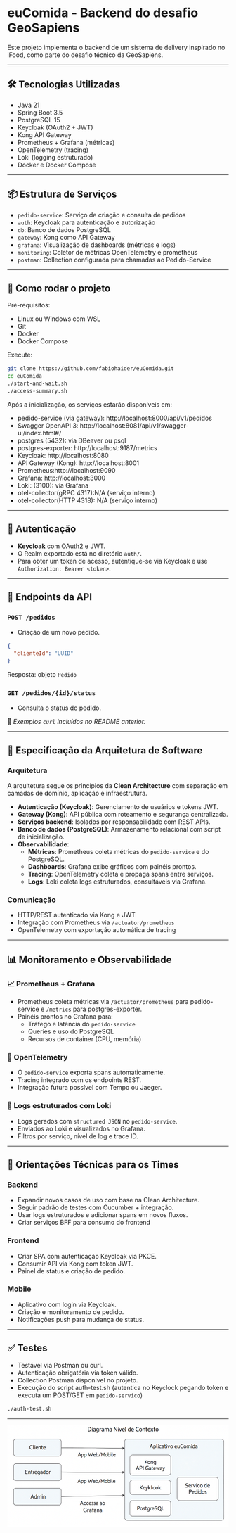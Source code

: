 # euComida - Backend do desafio GeoSapiens

Este projeto implementa o backend de um sistema de delivery inspirado no iFood, como parte do desafio técnico da GeoSapiens.

---

## 🛠️ Tecnologias Utilizadas

- Java 21
- Spring Boot 3.5
- PostgreSQL 15
- Keycloak (OAuth2 + JWT)
- Kong API Gateway
- Prometheus + Grafana (métricas)
- OpenTelemetry (tracing)
- Loki (logging estruturado)
- Docker e Docker Compose

---

## 📦 Estrutura de Serviços

- `pedido-service`: Serviço de criação e consulta de pedidos
- `auth`: Keycloak para autenticação e autorização
- `db`: Banco de dados PostgreSQL
- `gateway`: Kong como API Gateway
- `grafana`: Visualização de dashboards (métricas e logs)
- `monitoring`: Coletor de métricas OpenTelemetry e prometheus
- `postman`: Collection configurada para chamadas ao Pedido-Service

---

## 🚀 Como rodar o projeto

Pré-requisitos:
- Linux ou Windows com WSL
- Git
- Docker
- Docker Compose

Execute:

```bash
git clone https://github.com/fabiohaider/euComida.git
cd euComida
./start-and-wait.sh
./access-summary.sh
```

Após a inicialização, os serviços estarão disponíveis em:

- pedido-service (via gateway): http://localhost:8000/api/v1/pedidos
- Swagger OpenAPI 3: http://localhost:8081/api/v1/swagger-ui/index.html#/
- postgres (5432): via DBeaver ou psql
- postgres-exporter: http://localhost:9187/metrics
- Keycloak: http://localhost:8080
- API Gateway (Kong): http://localhost:8001
- Prometheus:http://localhost:9090
- Grafana: http://localhost:3000
- Loki: (3100): via Grafana
- otel-collector(gRPC 4317):N/A (serviço interno)
- otel-collector(HTTP 4318): N/A (serviço interno)

---

## 🔐 Autenticação

- **Keycloak** com OAuth2 e JWT.
- O Realm exportado está no diretório `auth/`.
- Para obter um token de acesso, autentique-se via Keycloak e use `Authorization: Bearer <token>`.

---

## 📌 Endpoints da API

### `POST /pedidos`
- Criação de um novo pedido.
```json
{
  "clienteId": "UUID"
}
```
Resposta: objeto `Pedido`

### `GET /pedidos/{id}/status`
- Consulta o status do pedido.

📎 *Exemplos `curl` incluídos no README anterior.*

---

## 🧱 Especificação da Arquitetura de Software

### Arquitetura
A arquitetura segue os princípios da **Clean Architecture** com separação em camadas de domínio, aplicação e infraestrutura.

- **Autenticação (Keycloak)**: Gerenciamento de usuários e tokens JWT.
- **Gateway (Kong)**: API pública com roteamento e segurança centralizada.
- **Serviços backend**: Isolados por responsabilidade com REST APIs.
- **Banco de dados (PostgreSQL)**: Armazenamento relacional com script de inicialização.
- **Observabilidade**:
  - **Métricas**: Prometheus coleta métricas do `pedido-service` e do PostgreSQL.
  - **Dashboards**: Grafana exibe gráficos com painéis prontos.
  - **Tracing**: OpenTelemetry coleta e propaga spans entre serviços.
  - **Logs**: Loki coleta logs estruturados, consultáveis via Grafana.

### Comunicação
- HTTP/REST autenticado via Kong e JWT
- Integração com Prometheus via `/actuator/prometheus`
- OpenTelemetry com exportação automática de tracing

---

## 📊 Monitoramento e Observabilidade

### 📈 Prometheus + Grafana
- Prometheus coleta métricas via `/actuator/prometheus` para pedido-service e `/metrics` para postgres-exporter.
- Painéis prontos no Grafana para:
  - Tráfego e latência do `pedido-service`
  - Queries e uso do PostgreSQL
  - Recursos de container (CPU, memória)

### 📡 OpenTelemetry
- O `pedido-service` exporta spans automaticamente.
- Tracing integrado com os endpoints REST.
- Integração futura possível com Tempo ou Jaeger.

### 📃 Logs estruturados com Loki
- Logs gerados com `structured JSON` no `pedido-service`.
- Enviados ao Loki e visualizados no Grafana.
- Filtros por serviço, nível de log e trace ID.

---

## 🧭 Orientações Técnicas para os Times

### Backend
- Expandir novos casos de uso com base na Clean Architecture.
- Seguir padrão de testes com Cucumber + integração.
- Usar logs estruturados e adicionar spans em novos fluxos.
- Criar serviços BFF para consumo do frontend

### Frontend
- Criar SPA com autenticação Keycloak via PKCE.
- Consumir API via Kong com token JWT.
- Painel de status e criação de pedido.

### Mobile
- Aplicativo com login via Keycloak.
- Criação e monitoramento de pedido.
- Notificações push para mudança de status.

---

## ✅ Testes

- Testável via Postman ou curl.
- Autenticação obrigatória via token válido.
- Collection Postman disponível no projeto.
- Execução do script auth-test.sh (autentica no Keyclock pegando token e executa um POST/GET em `pedido-servico`)
```bash
./auth-test.sh
```
---

![Diagrama C4](imagens/C4-Contexto.png)





